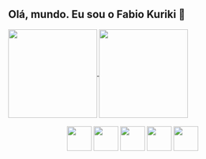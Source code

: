 <h2>Olá, mundo. Eu sou o Fabio Kuriki 👋</h2>

<!--
**FabioKuriki/FabioKuriki** is a ✨ _special_ ✨ repository because its `README.md` (this file) appears on your GitHub profile.

Here are some ideas to get you started:

- 🔭 I’m currently working on ...
- 🌱 I’m currently learning ...
- 👯 I’m looking to collaborate on ...
- 🤔 I’m looking for help with ...
- 💬 Ask me about ...
- 📫 How to reach me: ...
- 😄 Pronouns: ...
- ⚡ Fun fact: ...
-->

<div>
  <a href="https://github.com/anuraghazra/github-readme-stats">
    <img height="180em"  align="center" src="https://github-readme-stats.vercel.app/api?username=FabioKuriki&show_icons=true&theme=holi&locale=pt-br&rank_icon=github" />
  </a>
  <a href="https://github.com/anuraghazra/convoychat">
    <img height="180em"  align="center" src="https://github-readme-stats.vercel.app/api/top-langs?username=FabioKuriki&layout=compact&langs_count=8&locale=pt-br&theme=holi" />
  </a>
</div>
<div align="center" >
  <br>
  <img height=50 src="https://cdn.jsdelivr.net/gh/devicons/devicon@latest/icons/python/python-original.svg" />
  <img height=50 src="https://cdn.jsdelivr.net/gh/devicons/devicon@latest/icons/csharp/csharp-original.svg" />
  <img height=50 src="https://cdn.jsdelivr.net/gh/devicons/devicon@latest/icons/html5/html5-original.svg" />
  <img height=50 src="https://cdn.jsdelivr.net/gh/devicons/devicon@latest/icons/css3/css3-original.svg" />      
  <img height=50 src="https://cdn.jsdelivr.net/gh/devicons/devicon@latest/icons/javascript/javascript-original.svg" />
</div>

          
          
          
          
